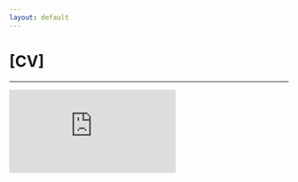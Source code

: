 ```yaml
---
layout: default
---
```

# [CV]
---

<div class="iframe-container">
  <iframe src="https://docs.google.com/viewer?srcid=1jwOZwp416fbD2iPgwD4ufFyyjjgGmNsH&pid=explorer&efh=false&a=v&chrome=false&embedded=true" frameborder="0" allow="accelerometer; autoplay; encrypted-media; gyroscope; picture-in-picture" allowfullscreen</iframe>
</div>
